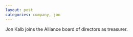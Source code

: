 ```yaml
---
layout: post
categories: company, jon
---
```

Jon Kalb joins the Alliance board of directors as treasurer.

